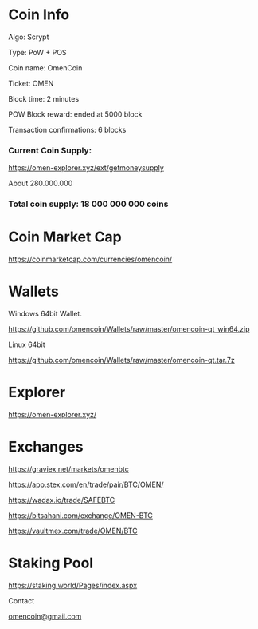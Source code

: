 # Coin Info

Algo: Scrypt

Type: PoW + POS

Coin name: OmenCoin

Ticket: OMEN

Block time: 2 minutes

POW Block reward: ended at 5000 block

Transaction confirmations: 6 blocks

### Current Coin Supply: 
https://omen-explorer.xyz/ext/getmoneysupply

About 280.000.000
### Total coin supply: 18 000 000 000 coins

# Coin Market Cap

https://coinmarketcap.com/currencies/omencoin/

# Wallets

Windows 64bit Wallet.

https://github.com/omencoin/Wallets/raw/master/omencoin-qt_win64.zip

Linux 64bit 

https://github.com/omencoin/Wallets/raw/master/omencoin-qt.tar.7z

# Explorer

https://omen-explorer.xyz/

# Exchanges

https://graviex.net/markets/omenbtc

https://app.stex.com/en/trade/pair/BTC/OMEN/

https://wadax.io/trade/SAFEBTC

https://bitsahani.com/exchange/OMEN-BTC

https://vaultmex.com/trade/OMEN/BTC


# Staking Pool

https://staking.world/Pages/index.aspx


Contact

omencoin@gmail.com
